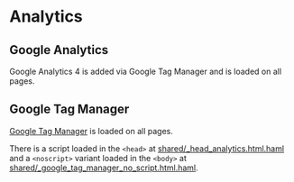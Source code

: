 # Analytics

## Google Analytics

Google Analytics 4 is added via Google Tag Manager and is loaded on all pages.

## Google Tag Manager

[Google Tag Manager](https://developers.google.com/tag-platform/tag-manager/web) is loaded on all pages.

There is a script loaded in the `<head>` at [shared/\_head_analytics.html.haml](../app/views/shared/_head_analytics.html.haml) and a `<noscript>` variant loaded in the `<body>` at [shared/\_google_tag_manager_no_script.html.haml](../app/views/shared/_google_tag_manager_no_script.html.haml).
